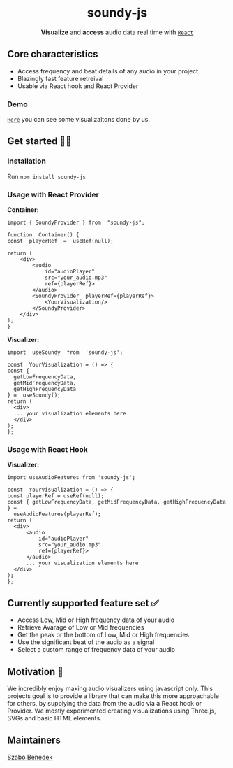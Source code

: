 <h1  align="center">soundy-js</small></h1>

  

<div  align="center">

  

**Visualize** and **access** audio data real time with [`React`](https://facebook.github.io/react/)

</div>

  

## Core characteristics
- Access frequency and beat details of any audio in your project
- Blazingly fast feature retreival
- Usable via React hook and React Provider

### Demo
[`Here`](https://ironhamma.github.io/sound_visual_dev/) you can see some visualizaitons done by us.
  

## Get started 👩‍🏫
### Installation
Run `npm install soundy-js`

### Usage with React Provider

**Container:**
```JSX
import { SoundyProvider } from  "soundy-js";

function  Container() {
const  playerRef  =  useRef(null);

return (
	<div>
		<audio
			id="audioPlayer"
			src="your_audio.mp3"
			ref={playerRef}>
		</audio>
		<SoundyProvider  playerRef={playerRef}>
			<YourVisualization/>
		</SoundyProvider>
	</div>
);
}
```
 **Visualizer:**

  ```JSX
import  useSoundy  from  'soundy-js';

const  YourVisualization = () => {
const { 
	getLowFrequencyData, 
	getMidFrequencyData, 
	getHighFrequencyData
} =  useSoundy();
return (
	<div>
	... your visualization elements here	
	</div>
);
};
  ```

### Usage with React Hook

 **Visualizer:**

  ```JSX
import useAudioFeatures from 'soundy-js';

const  YourVisualization = () => {
const playerRef = useRef(null);
const { getLowFrequencyData, getMidFrequencyData, getHighFrequencyData } =
    useAudioFeatures(playerRef);
return (
	<div>
		<audio
			id="audioPlayer"
			src="your_audio.mp3"
			ref={playerRef}>
		</audio>
		... your visualization elements here	
	</div>
);
};
  ```

## Currently supported feature set ✅
- Access Low, Mid or High frequency data of your audio
- Retrieve Avarage of Low or Mid frequencies
- Get the peak or the bottom of Low, Mid or High frequencies
- Use the significant beat of the audio as a signal
- Select a custom range of frequency data of your audio
  
  

## Motivation 🤔
We incredibly enjoy making audio visualizers using javascript only. This projects goal is to provide a library that can make this more approachable for others, by supplying the data from the audio via a React hook or Provider. We mostly experimented creating visualizations using Three.js, SVGs and basic HTML elements.
  
  

## Maintainers
[Szabó Benedek](https://github.com/ironhamma)
